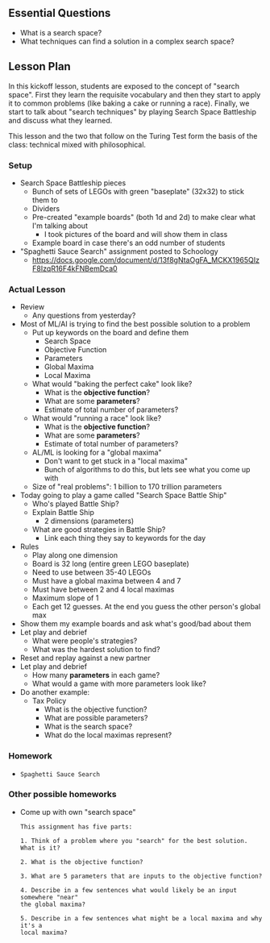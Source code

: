## Essential Questions

- What is a search space?
- What techniques can find a solution in a complex search space?

## Lesson Plan

In this kickoff lesson, students are exposed to the concept of "search space".
First they learn the requisite vocabulary and then they start to apply it to
common problems (like baking a cake or running a race). Finally, we start to
talk about "search techniques" by playing Search Space Battleship and discuss
what they learned.

This lesson and the two that follow on the Turing Test form the basis of the
class: technical mixed with philosophical.

### Setup

- Search Space Battleship pieces
    - Bunch of sets of LEGOs with green "baseplate" (32x32) to stick them to
    - Dividers
    - Pre-created "example boards" (both 1d and 2d) to make clear what I'm talking about
        - I took pictures of the board and will show them in class
    - Example board in case there's an odd number of students
- "Spaghetti Sauce Search" assignment posted to Schoology
    - https://docs.google.com/document/d/13f8gNtaOgFA_MCKX1965QIzF8IzqR16F4kFNBemDca0

### Actual Lesson

- Review
    - Any questions from yesterday?
- Most of ML/AI is trying to find the best possible solution to a problem
    - Put up keywords on the board and define them
        - Search Space
        - Objective Function
        - Parameters
        - Global Maxima
        - Local Maxima
    - What would "baking the perfect cake" look like?
        - What is the **objective function**?
        - What are some **parameters**?
        - Estimate of total number of parameters?
    - What would "running a race" look like?
        - What is the **objective function**?
        - What are some **parameters**?
        - Estimate of total number of parameters?
    - AL/ML is looking for a "global maxima"
        - Don't want to get stuck in a "local maxima"
        - Bunch of algorithms to do this, but lets see what you come up with
    - Size of "real problems": 1 billion to 170 trillion parameters
- Today going to play a game called "Search Space Battle Ship"
    - Who's played Battle Ship?
    - Explain Battle Ship
        - 2 dimensions (parameters)
    - What are good strategies in Battle Ship?
        - Link each thing they say to keywords for the day
- Rules
    - Play along one dimension
    - Board is 32 long (entire green LEGO baseplate)
    - Need to use between 35-40 LEGOs
    - Must have a global maxima between 4 and 7
    - Must have between 2 and 4 local maximas
    - Maximum slope of 1
    - Each get 12 guesses. At the end you guess the other person's global max
- Show them my example boards and ask what's good/bad about them
- Let play and debrief
    - What were people's strategies?
    - What was the hardest solution to find?
- Reset and replay against a new partner
- Let play and debrief
    - How many **parameters** in each game?
    - What would a game with more parameters look like?
- Do another example:
    - Tax Policy
        - What is the objective function?
        - What are possible parameters?
        - What is the search space?
        - What do the local maximas represent?

### Homework

- `Spaghetti Sauce Search`

### Other possible homeworks

- Come up with own "search space"
    ```
    This assignment has five parts:

    1. Think of a problem where you "search" for the best solution. What is it?

    2. What is the objective function?

    3. What are 5 parameters that are inputs to the objective function?

    4. Describe in a few sentences what would likely be an input somewhere "near"
    the global maxima?

    5. Describe in a few sentences what might be a local maxima and why it's a
    local maxima?
    ```